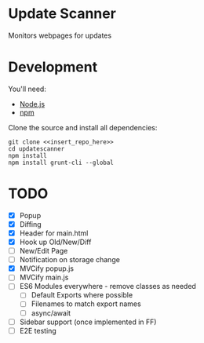 # Update Scanner
Monitors webpages for updates

# Development
You'll need:
* [Node.js](https://nodejs.org/)
* [npm](https://www.npmjs.com/)

Clone the source and install all dependencies:

    git clone <<insert_repo_here>>
    cd updatescanner
    npm install
    npm install grunt-cli --global

# TODO
* [x] Popup
* [x] Diffing
* [x] Header for main.html
* [x] Hook up Old/New/Diff
* [ ] New/Edit Page
* [ ] Notification on storage change
* [x] MVCify popup.js
* [ ] MVCify main.js
* [ ] ES6 Modules everywhere - remove classes as needed
  * [ ] Default Exports where possible
  * [ ] Filenames to match export names
  * [ ] async/await
* [ ] Sidebar support (once implemented in FF)
* [ ] E2E testing
